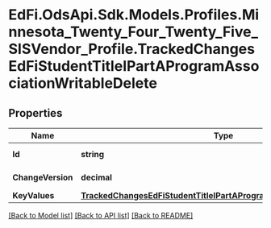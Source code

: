 # EdFi.OdsApi.Sdk.Models.Profiles.Minnesota_Twenty_Four_Twenty_Five_SISVendor_Profile.TrackedChangesEdFiStudentTitleIPartAProgramAssociationWritableDelete

## Properties

Name | Type | Description | Notes
------------ | ------------- | ------------- | -------------
**Id** | **string** | Resource identifier | [optional] 
**ChangeVersion** | **decimal** | Change version | [optional] 
**KeyValues** | [**TrackedChangesEdFiStudentTitleIPartAProgramAssociationWritableKey**](TrackedChangesEdFiStudentTitleIPartAProgramAssociationWritableKey.md) |  | [optional] 

[[Back to Model list]](../README.md#documentation-for-models) [[Back to API list]](../README.md#documentation-for-api-endpoints) [[Back to README]](../README.md)

